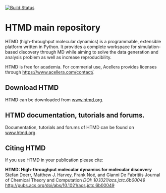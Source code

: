 [![Build Status](https://travis-ci.org/Acellera/htmd.svg?branch=master)](https://travis-ci.org/Acellera/htmd)


# HTMD main repository
HTMD (high-throughput molecular dynamics) is a programmable, extensible platform written in Python. 
It provides a complete workspace for simulation-based discovery through MD while aiming to solve the data generation and analysis problem as well as increase reproducibility.

HTMD is free for academia.
For commerial use, Acellera provides licenses through https://www.acellera.com/contact/.

## Download HTMD
HTMD can be downloaded from www.htmd.org.

## HTMD documentation, tutorials and forums.
Documentation, tutorials and forums of HTMD can be found on www.htmd.org.

## Citing HTMD
If you use HTMD in your publication please cite:

**HTMD: High-throughput molecular dynamics for molecular discovery**
Stefan Doerr, Matthew J. Harvey, Frank Noé, and Gianni De Fabritiis
Journal of Chemical Theory and Computation
*DOI: 10.1021/acs.jctc.6b00049*
http://pubs.acs.org/doi/abs/10.1021/acs.jctc.6b00049

